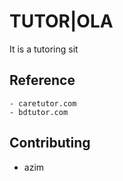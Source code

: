 # TUTOR|OLA
It is a tutoring sit

## Reference
```
- caretutor.com
- bdtutor.com
```


## Contributing
- azim